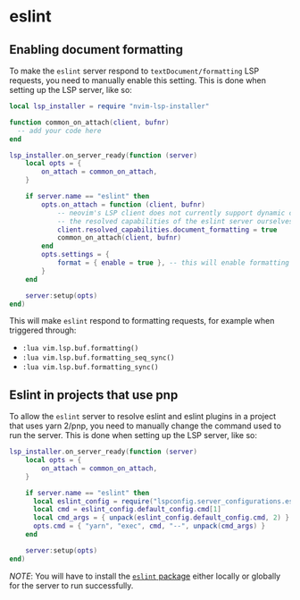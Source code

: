 # eslint

## Enabling document formatting

To make the `eslint` server respond to `textDocument/formatting` LSP requests, you need to manually enable this
setting. This is done when setting up the LSP server, like so:

```lua
local lsp_installer = require "nvim-lsp-installer"

function common_on_attach(client, bufnr)
  -- add your code here
end

lsp_installer.on_server_ready(function (server)
    local opts = {
        on_attach = common_on_attach,
    }

    if server.name == "eslint" then
        opts.on_attach = function (client, bufnr)
            -- neovim's LSP client does not currently support dynamic capabilities registration, so we need to set
            -- the resolved capabilities of the eslint server ourselves!
            client.resolved_capabilities.document_formatting = true
            common_on_attach(client, bufnr)
        end
        opts.settings = {
            format = { enable = true }, -- this will enable formatting
        }
    end

    server:setup(opts)
end)
```

This will make `eslint` respond to formatting requests, for example when triggered through:

-   `:lua vim.lsp.buf.formatting()`
-   `:lua vim.lsp.buf.formatting_seq_sync()`
-   `:lua vim.lsp.buf.formatting_sync()`

## Eslint in projects that use pnp

To allow the `eslint` server to resolve eslint and eslint plugins in a project that uses yarn 2/pnp, you need to manually change the
command used to run the server. This is done when setting up the LSP server, like so:

```lua
lsp_installer.on_server_ready(function (server)
    local opts = {
        on_attach = common_on_attach,
    }

    if server.name == "eslint" then
      local eslint_config = require("lspconfig.server_configurations.eslint")
      local cmd = eslint_config.default_config.cmd[1]
      local cmd_args = { unpack(eslint_config.default_config.cmd, 2) }
      opts.cmd = { "yarn", "exec", cmd, "--", unpack(cmd_args) }
    end

    server:setup(opts)
end)
```

*NOTE*: You will have to install the [`eslint` package](https://www.npmjs.com/package/eslint) either locally or globally for the server to run successfully.
